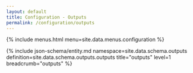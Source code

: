 ```yaml
---
layout: default
title: Configuration - Outputs
permalink: /configuration/outputs
---
```


{% include menus.html menu=site.data.menus.configuration %}

{% include json-schema/entity.md namespace=site.data.schema.outputs definition=site.data.schema.outputs.outputs title="outputs" level=1 breadcrumb="outputs" %}
